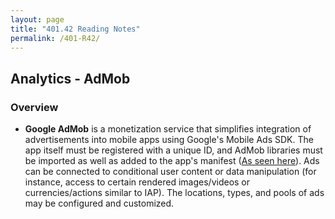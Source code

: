 ```yaml
---
layout: page
title: "401.42 Reading Notes"
permalink: /401-R42/
---
```


## Analytics - AdMob

### Overview

* **Google AdMob** is a monetization service that simplifies integration of advertisements into mobile apps using Google's Mobile Ads SDK. The app itself must be registered with a unique ID, and AdMob libraries must be imported as well as added to the app's manifest ([As seen here](https://developers.google.com/admob/android/quick-start)). Ads can be connected to conditional user content or data manipulation (for instance, access to certain rendered images/videos or currencies/actions similar to IAP). The locations, types, and pools of ads may be configured and customized.
